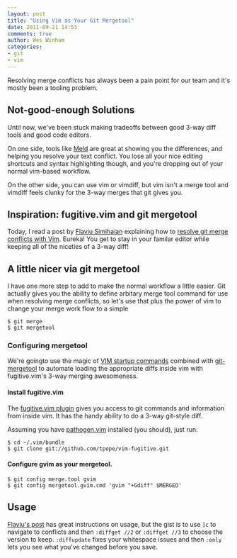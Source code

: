 ```yaml
---
layout: post
title: "Using Vim as Your Git Mergetool"
date: 2011-09-21 14:53
comments: true
author: Wes Winham
categories: 
- git
- vim
---
```


Resolving merge conflicts has always been a pain point for our team and it's
mostly been a tooling problem. 

## Not-good-enough Solutions

Until now, we've been stuck making tradeoffs between good 3-way diff tools and
good code editors. 

On one side, tools like [Meld](http://meld.sourceforge.net/) are great at
showing you the differences, and helping you resolve your text conflict. You
lose all your nice editing shortcuts and syntax highlighting though, and you're
dropping out of your normal vim-based workflow.

On the other side, you can use vim or vimdiff, but vim isn't a merge tool and
vimdiff feels clunky for the 3-way merges that git gives you.

## Inspiration: fugitive.vim and git mergetool

Today, I read a post by [Flaviu Simihaian](http://twitter.com/closedbracket)
explaining how to [resolve git merge conflicts with
Vim](http://readncode.com/blog/how-to-do-a-git-merge-with-vim/). Eureka! You
get to stay in your familar editor while keeping all of the niceties of a 3-way
diff!

## A little nicer via git mergetool

I have one more step to add to make the normal workflow a little easier. Git
actually gives you the ability to define arbitary merge tool command for use
when resolving merge conflicts, so let's use that plus the power of vim to
change your merge work flow to a simple

    $ git merge
    $ git mergetool

### Configuring mergetool

We're goingto use the magic of 
[VIM startup commands](http://vimdoc.sourceforge.net/htmldoc/starting.html) combined with
[git-mergetool](http://www.kernel.org/pub/software/scm/git/docs/v1.6.4.5/git-mergetool.html)
to automate loading the appropriate diffs inside vim with fugitive.vim's 3-way
merging awesomeness.

#### Install fugitive.vim

The [fugitive.vim plugin](https://github.com/tpope/vim-fugitive) gives you
access to git commands and information from inside vim. It has the handy
ability to do a 3-way git-style diff.

Assuming you have [pathogen.vim](https://github.com/tpope/vim-pathogen)
installed (you should), just run:

	$ cd ~/.vim/bundle
	$ git clone git://github.com/tpope/vim-fugitive.git

#### Configure gvim as your mergetool.

	$ git config merge.tool gvim
	$ git config mergetool.gvim.cmd 'gvim "+Gdiff" $MERGED'

## Usage

[Flaviu's post](http://readncode.com/blog/how-to-do-a-git-merge-with-vim/) has
great instructions on usage, but the gist is to use `]c` to navigate to
conflicts and then `:diffget //2` or `:diffget //3` to choose the version to
keep. `:diffupdate` fixes your whitespace issues and then `:only` lets you see
what you've changed before you save.

